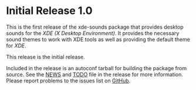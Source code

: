 [xde-sounds -- release notes.  2020-04-30]: #

Initial Release 1.0
===================

This is the first release of the xde-sounds package that provides
desktop sounds for the _XDE (X Desktop Environment)_.  It provides the
necessary sound themes to work with XDE tools as well as providing the
default theme for _XDE_.

This release is the initial release.

Included in the release is an autoconf tarball for building the package
from source.  See the [NEWS](NEWS) and [TODO](TODO) file in the release
for more information.  Please report problems to the issues list on
[GitHub](https://github.com/bbidulock/xde-sounds/issues).

[ vim: set ft=markdown sw=4 tw=72 nocin nosi fo+=tcqlorn spell: ]: #
